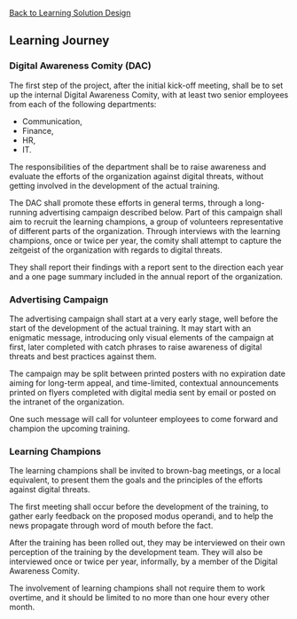 [Back to Learning Solution Design](600-LEARNING-SOLUTION-DESIGN.md)
## Learning Journey

### Digital Awareness Comity (DAC)

The first step of the project, after the initial kick-off meeting,
shall be to set up the internal Digital Awareness Comity, with at
least two senior employees from each of the following departments:

- Communication,
- Finance,
- HR,
- IT.

The responsibilities of the department shall be to raise awareness
and evaluate the efforts of the organization against digital threats,
without getting involved in the development of the actual training.

The DAC shall promote these efforts in general terms, through a long-running
advertising campaign described below. Part of this campaign shall aim to
recruit the learning champions, a group of volunteers representative of
different parts of the organization. Through interviews with the learning
champions, once or twice per year, the comity shall attempt to capture the
zeitgeist of the organization with regards to digital threats.

They shall report their findings with a report sent to the direction each year
and a one page summary included in the annual report of the organization.

### Advertising Campaign

The advertising campaign shall start at a very early stage,
well before the start of the development of the actual training.
It may start with an enigmatic message, introducing only visual
elements of the campaign at first, later completed with catch phrases
to raise awareness of digital threats and best practices against them.

The campaign may be split between printed posters with no expiration
date aiming for long-term appeal, and time-limited, contextual
announcements printed on flyers completed with digital media sent
by email or posted on the intranet of the organization.

One such message will call for volunteer employees to come forward
and champion the upcoming training.

### Learning Champions

The learning champions shall be invited to brown-bag meetings, or a
local equivalent, to present them the goals and the principles of the
efforts against digital threats.

The first meeting shall occur before the development of the training,
to gather early feedback on the proposed modus operandi, and to help
the news propagate through word of mouth before the fact.

After the training has been rolled out, they may be interviewed on their own
perception of the training by the development team. They will also be
interviewed once or twice per year, informally, by a member of the Digital
Awareness Comity.

The involvement of learning champions shall not require them to work overtime,
and it should be limited to no more than one hour every other month.
